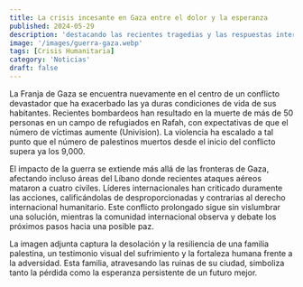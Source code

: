 ```yaml
---
title: La crisis incesante en Gaza entre el dolor y la esperanza
published: 2024-05-29
description: 'destacando las recientes tragedias y las respuestas internacionales'
image: '/images/guerra-gaza.webp'
tags: [Crisis Humanitaria]
category: 'Noticias'
draft: false 
---
```

La Franja de Gaza se encuentra nuevamente en el centro de un conflicto devastador que ha exacerbado las ya duras condiciones de vida de sus habitantes. Recientes bombardeos han resultado en la muerte de más de 50 personas en un campo de refugiados en Rafah, con expectativas de que el número de víctimas aumente​ (Univision)​. La violencia ha escalado a tal punto que el número de palestinos muertos desde el inicio del conflicto supera ya los 9,000​​.

El impacto de la guerra se extiende más allá de las fronteras de Gaza, afectando incluso áreas del Líbano donde recientes ataques aéreos mataron a cuatro civiles​​. Líderes internacionales han criticado duramente las acciones, calificándolas de desproporcionadas y contrarias al derecho internacional humanitario​​. Este conflicto prolongado sigue sin vislumbrar una solución, mientras la comunidad internacional observa y debate los próximos pasos hacia una posible paz.

La imagen adjunta captura la desolación y la resiliencia de una familia palestina, un testimonio visual del sufrimiento y la fortaleza humana frente a la adversidad. Esta familia, atravesando las ruinas de su ciudad, simboliza tanto la pérdida como la esperanza persistente de un futuro mejor.